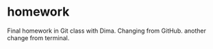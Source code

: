 # homework
Final homework in Git class with Dima.
Changing from GitHub.
another change from terminal.
